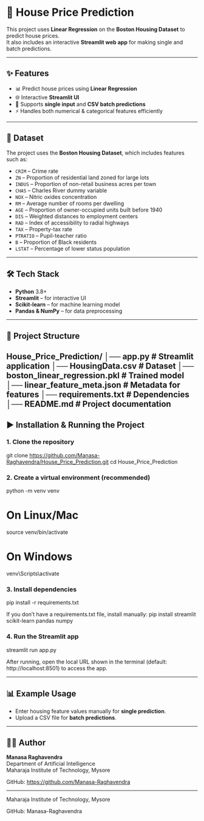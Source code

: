# 🏡 House Price Prediction

This project uses **Linear Regression** on the **Boston Housing Dataset** to predict house prices.  
It also includes an interactive **Streamlit web app** for making single and batch predictions.

---

## ✨ Features
- 📊 Predict house prices using **Linear Regression**
- 🌐 Interactive **Streamlit UI**
- 📂 Supports **single input** and **CSV batch predictions**
- ⚡ Handles both numerical & categorical features efficiently  

---

## 📂 Dataset
The project uses the **Boston Housing Dataset**, which includes features such as:  
- `CRIM` – Crime rate  
- `ZN` – Proportion of residential land zoned for large lots  
- `INDUS` – Proportion of non-retail business acres per town  
- `CHAS` – Charles River dummy variable  
- `NOX` – Nitric oxides concentration  
- `RM` – Average number of rooms per dwelling  
- `AGE` – Proportion of owner-occupied units built before 1940  
- `DIS` – Weighted distances to employment centers  
- `RAD` – Index of accessibility to radial highways  
- `TAX` – Property-tax rate  
- `PTRATIO` – Pupil-teacher ratio  
- `B` – Proportion of Black residents  
- `LSTAT` – Percentage of lower status population  

---

## 🛠️ Tech Stack
- **Python** 3.8+  
- **Streamlit** – for interactive UI  
- **Scikit-learn** – for machine learning model  
- **Pandas & NumPy** – for data preprocessing  

---
## 📂 Project Structure
House_Price_Prediction/
│── app.py                     # Streamlit application
│── HousingData.csv            # Dataset
│── boston_linear_regression.pkl # Trained model
│── linear_feature_meta.json   # Metadata for features
│── requirements.txt           # Dependencies
│── README.md                  # Project documentation
---

## ▶️ Installation & Running the Project

### 1. Clone the repository
git clone https://github.com/Manasa-Raghavendra/House_Price_Prediction.git
cd House_Price_Prediction

### 2. Create a virtual environment (recommended)
python -m venv venv
# On Linux/Mac
source venv/bin/activate
# On Windows
venv\Scripts\activate

### 3. Install dependencies
pip install -r requirements.txt

If you don’t have a requirements.txt file, install manually:
pip install streamlit scikit-learn pandas numpy

### 4. Run the Streamlit app
streamlit run app.py

After running, open the local URL shown in the terminal (default: http://localhost:8501) to access the app.

---

## 📊 Example Usage
- Enter housing feature values manually for **single prediction**.  
- Upload a CSV file for **batch predictions**.  

---

## 👩‍💻 Author
**Manasa Raghavendra**  
Department of Artificial Intelligence  
Maharaja Institute of Technology, Mysore  

GitHub: https://github.com/Manasa-Raghavendra

---

Maharaja Institute of Technology, Mysore

GitHub: Manasa-Raghavendra
